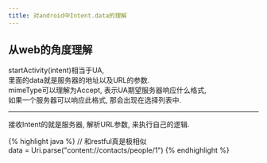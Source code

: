 ```yaml
---
title: 对android中Intent.data的理解
---
```


从web的角度理解
-------------

startActivity(intent)相当于UA,  
里面的data就是服务器的地址以及URL的参数.  
mimeType可以理解为Accept, 表示UA期望服务器响应什么格式,  
如果一个服务器可以响应此格式, 那会出现在选择列表中.

*****

接收Intent的就是服务器, 解析URL参数, 来执行自己的逻辑.  

{% highlight java %}
// 和restful真是极相似  
data = Uri.parse("content://contacts/people/1")
{% endhighlight %}  
